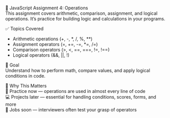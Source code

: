 🧠 JavaScript Assignment 4: Operations  
This assignment covers arithmetic, comparison, assignment, and logical operations. It’s practice for building logic and calculations in your programs.

✅ Topics Covered
- Arithmetic operations (+, -, *, /, %, **)
- Assignment operators (=, +=, -=, *=, /=)
- Comparison operators (>, <, ==, ===, !=, !==)
- Logical operators (&&, ||, !)

🎯 Goal  
Understand how to perform math, compare values, and apply logical conditions in code.

🚀 Why This Matters  
📝 Practice now — operations are used in almost every line of code  
💻 Projects later — essential for handling conditions, scores, forms, and more  
💼 Jobs soon — interviewers often test your grasp of operators
